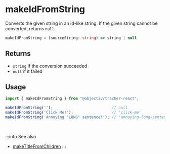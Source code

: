# makeIdFromString

Converts the given string in an id-like string. If the given string cannot be converted, returns `null`.

```typescript
makeIdFromString = (sourceString: string) => string | null
```  

## Returns
- `string` if the conversion succeeded  
- `null` if it failed

## Usage

```ts
import { makeIdFromString } from "@objectiv/tracker-react";
```

```js
makeIdFromString('');                          // null
makeIdFromString('Click Me!');                 // 'click-me'
makeIdFromString('Annoying "LONG" sentence!'); // 'annoying-long-sentence'
```

<br />

:::info See also
- [makeTitleFromChildren](/tracking/react/api-reference/common/factories/makeTitleFromChildren.md)
:::
